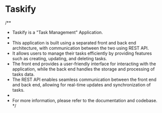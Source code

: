 # Taskify 
/**
 * Taskify is a "Task Management" Application.
 * 
 * This application is built using a separated front and back end architecture, with communication between the two using REST API.
 * It allows users to manage their tasks efficiently by providing features such as creating, updating, and deleting tasks.
 * The front end provides a user-friendly interface for interacting with the application, while the back end handles the storage and processing of tasks data.
 * The REST API enables seamless communication between the front end and back end, allowing for real-time updates and synchronization of tasks.
 * 
 * For more information, please refer to the documentation and codebase.
 */
